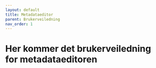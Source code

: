 ```yaml
---
layout: default
title: Metadataeditor
parent: Brukerveiledning
nav_order: 1
---
```


# Her kommer det brukerveiledning for metadataeditoren

